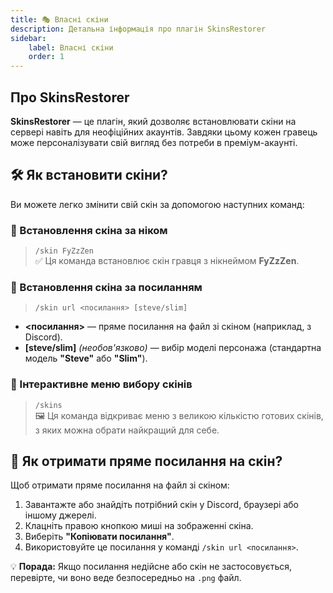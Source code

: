 ```yaml
---  
title: 🎭 Власні скіни  
description: Детальна інформація про плагін SkinsRestorer  
sidebar:  
    label: Власні скіни  
    order: 1
---
```


## Про SkinsRestorer
**SkinsRestorer** — це плагін, який дозволяє встановлювати скіни на сервері навіть для неофіційних акаунтів. Завдяки цьому кожен гравець може персоналізувати свій вигляд без потреби в преміум-акаунті.

## 🛠 Як встановити скіни?
Ви можете легко змінити свій скін за допомогою наступних команд:

### 🎨 Встановлення скіна за ніком
> `/skin FyZzZen`  
✅ Ця команда встановлює скін гравця з нікнеймом **FyZzZen**.

### 🔗 Встановлення скіна за посиланням
> `/skin url <посилання> [steve/slim]`
- **<посилання>** — пряме посилання на файл зі скіном (наприклад, з Discord).
- **[steve/slim]** *(необов'язково)* — вибір моделі персонажа (стандартна модель **"Steve"** або **"Slim"**).

### 📜 Інтерактивне меню вибору скінів
> `/skins`  
🖼 Ця команда відкриває меню з великою кількістю готових скінів, з яких можна обрати найкращий для себе.

## 🔎 Як отримати пряме посилання на скін?
Щоб отримати пряме посилання на файл зі скіном:
1. Завантажте або знайдіть потрібний скін у Discord, браузері або іншому джерелі.
2. Клацніть правою кнопкою миші на зображенні скіна.
3. Виберіть **"Копіювати посилання"**.
4. Використовуйте це посилання у команді `/skin url <посилання>`.

💡 **Порада:** Якщо посилання недійсне або скін не застосовується, перевірте, чи воно веде безпосередньо на `.png` файл.  
